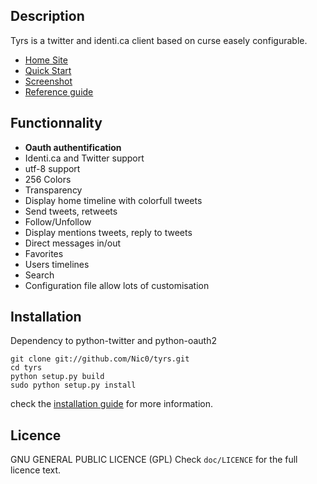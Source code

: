 Description
-----------

Tyrs is a twitter and identi.ca client based on curse easely configurable.

- [Home Site](http://tyrs.nicosphere.net)
- [Quick Start](http://tyrs.nicosphere.net/quick_start.html)
- [Screenshot](http://tyrs.nicosphere.net/screenshot.html)
- [Reference guide](http://tyrs.nicosphere.net/reference.html)

Functionnality
--------------

- **Oauth authentification**
- Identi.ca and Twitter support
- utf-8 support
- 256 Colors
- Transparency
- Display home timeline with colorfull tweets
- Send tweets, retweets
- Follow/Unfollow
- Display mentions tweets, reply to tweets
- Direct messages in/out
- Favorites
- Users timelines
- Search
- Configuration file allow lots of customisation

Installation
------------

Dependency to python-twitter and python-oauth2

    git clone git://github.com/Nic0/tyrs.git
    cd tyrs
    python setup.py build
    sudo python setup.py install

check the [installation guide](http://tyrs.nicosphere.net/reference.html#installation) for more information.

Licence
-------

GNU GENERAL PUBLIC LICENCE (GPL)
Check `doc/LICENCE` for the full licence text.
